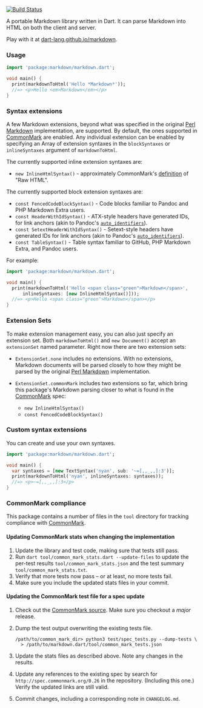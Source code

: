 [![Build Status](https://travis-ci.org/dart-lang/markdown.svg?branch=master)](https://travis-ci.org/dart-lang/markdown)

A portable Markdown library written in Dart. It can parse Markdown into
HTML on both the client and server.

Play with it at
[dart-lang.github.io/markdown](https://dart-lang.github.io/markdown).

### Usage

```dart
import 'package:markdown/markdown.dart';

void main() {
  print(markdownToHtml('Hello *Markdown*'));
  //=> <p>Hello <em>Markdown</em></p>
}
```

### Syntax extensions

A few Markdown extensions, beyond what was specified in the original
[Perl Markdown][] implementation, are supported. By default, the ones supported
in [CommonMark] are enabled. Any individual extension can be enabled by
specifying an Array of extension syntaxes in the `blockSyntaxes` or
`inlineSyntaxes` argument of `markdownToHtml`.

The currently supported inline extension syntaxes are:

* `new InlineHtmlSyntax()` - approximately CommonMark's
  [definition][commonmark-raw-html] of "Raw HTML".

The currently supported block extension syntaxes are:

* `const FencedCodeBlockSyntax()` - Code blocks familiar to Pandoc and PHP
  Markdown Extra users.
* `const HeaderWithIdSyntax()` - ATX-style headers have generated IDs, for link
  anchors (akin to Pandoc's [`auto_identifiers`][pandoc-auto_identifiers]).
* `const SetextHeaderWithIdSyntax()` - Setext-style headers have generated IDs
  for link anchors (akin to Pandoc's
  [`auto_identifiers`][pandoc-auto_identifiers]).
* `const TableSyntax()` - Table syntax familiar to GitHub, PHP Markdown Extra,
  and Pandoc users.

For example:

```dart
import 'package:markdown/markdown.dart';

void main() {
  print(markdownToHtml('Hello <span class="green">Markdown</span>',
      inlineSyntaxes: [new InlineHtmlSyntax()]));
  //=> <p>Hello <span class="green">Markdown</span></p>
}
```

### Extension Sets

To make extension management easy, you can also just specify an extension set.
Both `markdownToHtml()` and `new Document()` accept an `extensionSet` named
parameter. Right now there are two extension sets:

* `ExtensionSet.none` includes no extensions. With no extensions, Markdown
  documents will be parsed closely to how they might be parsed by the original
  [Perl Markdown][] implementation.
* `ExtensionSet.commonMark` includes two extensions so far, which bring this
  package's Markdown parsing closer to what is found in the [CommonMark] spec:

  * `new InlineHtmlSyntax()`
  * `const FencedCodeBlockSyntax()`

### Custom syntax extensions

You can create and use your own syntaxes.

```dart
import 'package:markdown/markdown.dart';

void main() {
  var syntaxes = [new TextSyntax('nyan', sub: '~=[,,_,,]:3')];
  print(markdownToHtml('nyan', inlineSyntaxes: syntaxes));
  //=> <p>~=[,,_,,]:3</p>
}
```

### CommonMark compliance

This package contains a number of files in the `tool` directory for tracking
compliance with [CommonMark].

#### Updating CommonMark stats when changing the implementation

 1. Update the library and test code, making sure that tests still pass.
 2. Run `dart tool/common_mark_stats.dart --update-files` to update the
    per-test results `tool/common_mark_stats.json` and the test summary
    `tool/common_mark_stats.txt`.
 3. Verify that more tests now pass – or at least, no more tests fail.
 4. Make sure you include the updated stats files in your commit.

#### Updating the CommonMark test file for a spec update

 1. Check out the [CommonMark source]. Make sure you checkout a *major* release.
 2. Dump the test output overwriting the existing tests file.

    ``` terminal
    /path/to/common_mark_dir> python3 test/spec_tests.py --dump-tests \
      > /path/to/markdown.dart/tool/common_mark_tests.json
    ```

 3. Update the stats files as described above. Note any changes in the results.
 4. Update any references to the existing spec by search for
    `http://spec.commonmark.org/0.26` in the repository. (Including this one.)
    Verify the updated links are still valid.
 5. Commit changes, including a corresponding note in `CHANGELOG.md`.

[Perl Markdown]: http://daringfireball.net/projects/markdown/
[CommonMark]: http://commonmark.org/
[commonMark-raw-html]: http://spec.commonmark.org/0.26/#raw-html
[CommonMark source]: https://github.com/jgm/CommonMark/
[pandoc-auto_identifiers]: http://pandoc.org/README.html#extension-auto_identifiers
